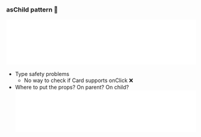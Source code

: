 ### asChild pattern 👶

<!-- <pre><code data-trim class="language-xml">
&lt;Box asChild onClick={...} border="subtle"&gt;
  &lt;Card gap="small"&gt;...&lt;/Card&gt;
&lt;/Box&gt;
</code></pre> -->

<img src="code/as-child.svg" />

- Type safety problems <!-- .element: class="fragment" -->
  - No way to check if Card supports onClick ❌ <!-- .element: class="fragment" -->
- Where to put the props? On parent? On child? <!-- .element: class="fragment" -->
  <img src="code/duplicate.svg" />
  <!-- <pre><code data-trim class="language-xml">
  &lt;Box asChild onClick={...}&gt;
      &lt;Card gap="small" onClick={...}&gt;...&lt;/Card&gt;
  &lt;/Box&gt;
  </code></pre> -->
